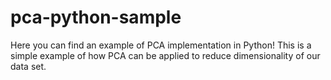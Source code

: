 # pca-python-sample
Here you can find an example of PCA implementation in Python!
This is a simple example of how PCA can be applied to reduce dimensionality of our data set.